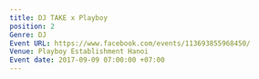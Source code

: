 ```yaml
---
title: DJ TAKE x Playboy
position: 2
Genre: DJ
Event URL: https://www.facebook.com/events/113693855968450/
Venue: Playboy Establishment Hanoi
Event date: 2017-09-09 07:00:00 +07:00
---
```


